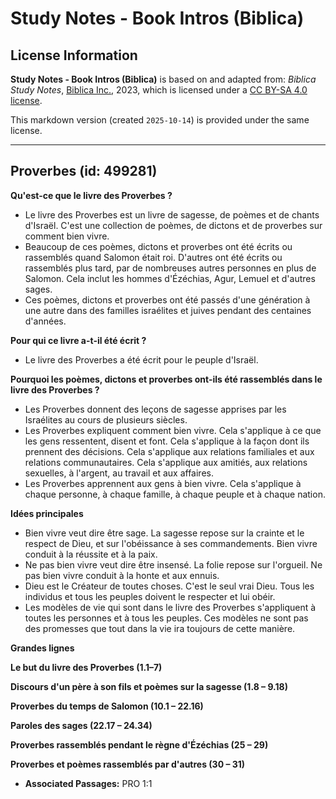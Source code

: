 # Study Notes - Book Intros (Biblica)

## License Information

**Study Notes - Book Intros (Biblica)** is based on and adapted from: _Biblica Study Notes_, [Biblica Inc.](https://www.biblica.com/), 2023, which is licensed under a [CC BY-SA 4.0 license](https://creativecommons.org/licenses/by-sa/4.0/legalcode.en).

This markdown version (created `2025-10-14`) is provided under the same license.



--------------------------------

## Proverbes (id: 499281)

**Qu'est\-ce que le livre des Proverbes ?**

* Le livre des Proverbes est un livre de sagesse, de poèmes et de chants d'Israël. C'est une collection de poèmes, de dictons et de proverbes sur comment bien vivre.
* Beaucoup de ces poèmes, dictons et proverbes ont été écrits ou rassemblés quand Salomon était roi. D'autres ont été écrits ou rassemblés plus tard, par de nombreuses autres personnes en plus de Salomon. Cela inclut les hommes d'Ézéchias, Agur, Lemuel et d'autres sages.
* Ces poèmes, dictons et proverbes ont été passés d'une génération à une autre dans des familles israélites et juives pendant des centaines d'années.

**Pour qui ce livre a\-t\-il été écrit ?**

* Le livre des Proverbes a été écrit pour le peuple d'Israël.

**Pourquoi les poèmes, dictons et proverbes ont\-ils été rassemblés dans le livre des Proverbes ?**

* Les Proverbes donnent des leçons de sagesse apprises par les Israélites au cours de plusieurs siècles.
* Les Proverbes expliquent comment bien vivre. Cela s'applique à ce que les gens ressentent, disent et font. Cela s'applique à la façon dont ils prennent des décisions. Cela s'applique aux relations familiales et aux relations communautaires. Cela s'applique aux amitiés, aux relations sexuelles, à l'argent, au travail et aux affaires.
* Les Proverbes apprennent aux gens à bien vivre. Cela s'applique à chaque personne, à chaque famille, à chaque peuple et à chaque nation.

**Idées principales**

* Bien vivre veut dire être sage. La sagesse repose sur la crainte et le respect de Dieu, et sur l'obéissance à ses commandements. Bien vivre conduit à la réussite et à la paix.
* Ne pas bien vivre veut dire être insensé. La folie repose sur l'orgueil. Ne pas bien vivre conduit à la honte et aux ennuis.
* Dieu est le Créateur de toutes choses. C'est le seul vrai Dieu. Tous les individus et tous les peuples doivent le respecter et lui obéir.
* Les modèles de vie qui sont dans le livre des Proverbes s'appliquent à toutes les personnes et à tous les peuples. Ces modèles ne sont pas des promesses que tout dans la vie ira toujours de cette manière.

**Grandes lignes**

**Le but du livre des Proverbes (1\.1–7\)**

**Discours d'un père à son fils et poèmes sur la sagesse (1\.8 – 9\.18\)**

**Proverbes du temps de Salomon (10\.1 – 22\.16\)**

**Paroles des sages (22\.17 – 24\.34\)**

**Proverbes rassemblés pendant le règne d'Ézéchias (25 – 29\)**

**Proverbes et poèmes rassemblés par d'autres (30 – 31\)**

* **Associated Passages:** PRO 1:1

